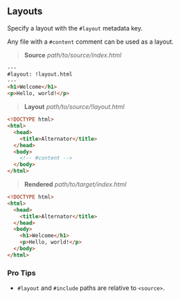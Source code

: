 ## Layouts

Specify a layout with the `#layout` metadata key.

Any file with a `#content` comment can be used as a layout.

> **Source** _path/to/source/index.html_

```html
---
#layout: !layout.html
---
<h1>Welcome</h1>
<p>Hello, world!</p>
```

> **Layout** _path/to/source/!layout.html_

```html
<!DOCTYPE html>
<html>
  <head>
    <title>Alternator</title>
  </head>
  <body>
    <!-- #content -->
  </body>
</html>
```

> **Rendered** _path/to/target/index.html_

```html
<!DOCTYPE html>
<html>
  <head>
    <title>Alternator</title>
  </head>
  <body>
    <h1>Welcome</h1>
    <p>Hello, world!</p>
  </body>
</html>
```

### Pro Tips

- `#layout` and `#include` paths are relative to `<source>`.